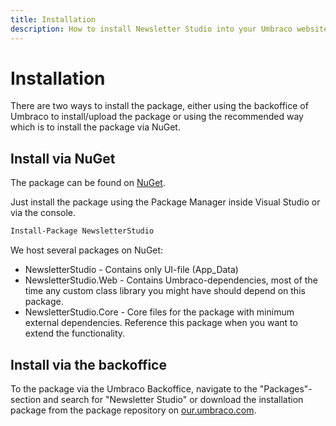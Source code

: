```yaml
---
title: Installation
description: How to install Newsletter Studio into your Umbraco website.
---
```

# Installation
There are two ways to install the package, either using  the backoffice of Umbraco to install/upload the package or using the recommended way which is to install the package via NuGet. 

## Install via NuGet
The package can be found on [NuGet](https://www.nuget.org/packages/NewsletterStudio/).

Just install the package using the Package Manager inside Visual Studio or via the console.

```xml
Install-Package NewsletterStudio
```

We host several packages on NuGet:

* NewsletterStudio - Contains only UI-file (App_Data)
* NewsletterStudio.Web - Contains Umbraco-dependencies, most of the time any custom class library you might have should depend on this package.
* NewsletterStudio.Core - Core files for the package with minimum external dependencies. Reference this package when you want to extend the functionality.

## Install via the backoffice
To the package via the Umbraco Backoffice, navigate to the "Packages"-section and search for "Newsletter Studio" or download the installation package from the package repository on [our.umbraco.com](https://our.umbraco.com/packages/backoffice-extensions/newsletter-studio-the-email-studio/).

